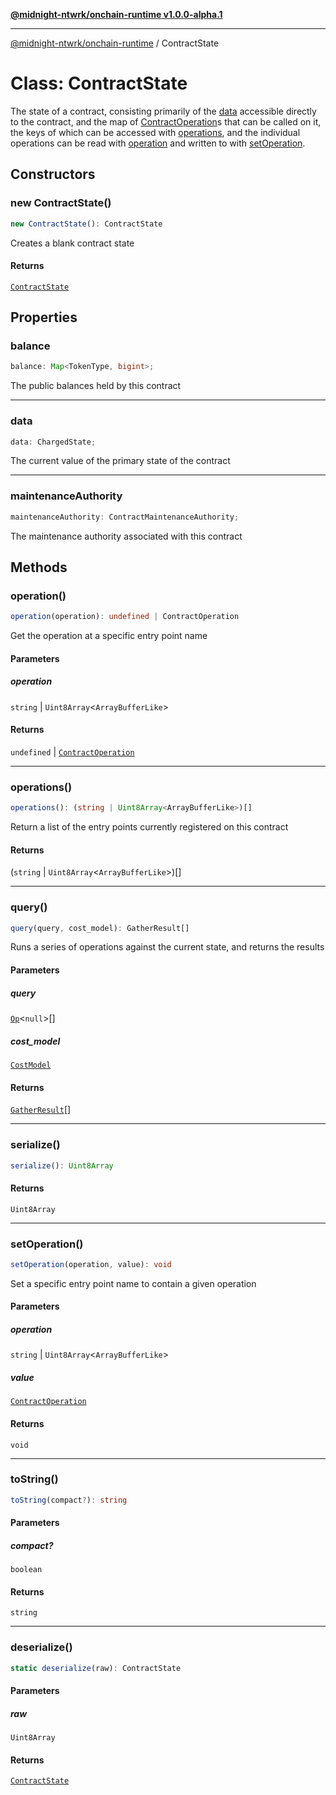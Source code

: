 [**@midnight-ntwrk/onchain-runtime v1.0.0-alpha.1**](../README.md)

***

[@midnight-ntwrk/onchain-runtime](../globals.md) / ContractState

# Class: ContractState

The state of a contract, consisting primarily of the [data](ContractState.md#data) accessible
directly to the contract, and the map of [ContractOperation](ContractOperation.md)s that can
be called on it, the keys of which can be accessed with [operations](ContractState.md#operations),
and the individual operations can be read with [operation](ContractState.md#operation) and written
to with [setOperation](ContractState.md#setoperation).

## Constructors

### new ContractState()

```ts
new ContractState(): ContractState
```

Creates a blank contract state

#### Returns

[`ContractState`](ContractState.md)

## Properties

### balance

```ts
balance: Map<TokenType, bigint>;
```

The public balances held by this contract

***

### data

```ts
data: ChargedState;
```

The current value of the primary state of the contract

***

### maintenanceAuthority

```ts
maintenanceAuthority: ContractMaintenanceAuthority;
```

The maintenance authority associated with this contract

## Methods

### operation()

```ts
operation(operation): undefined | ContractOperation
```

Get the operation at a specific entry point name

#### Parameters

##### operation

`string` | `Uint8Array`\<`ArrayBufferLike`\>

#### Returns

`undefined` \| [`ContractOperation`](ContractOperation.md)

***

### operations()

```ts
operations(): (string | Uint8Array<ArrayBufferLike>)[]
```

Return a list of the entry points currently registered on this contract

#### Returns

(`string` \| `Uint8Array`\<`ArrayBufferLike`\>)[]

***

### query()

```ts
query(query, cost_model): GatherResult[]
```

Runs a series of operations against the current state, and returns the
results

#### Parameters

##### query

[`Op`](../type-aliases/Op.md)\<`null`\>[]

##### cost\_model

[`CostModel`](CostModel.md)

#### Returns

[`GatherResult`](../type-aliases/GatherResult.md)[]

***

### serialize()

```ts
serialize(): Uint8Array
```

#### Returns

`Uint8Array`

***

### setOperation()

```ts
setOperation(operation, value): void
```

Set a specific entry point name to contain a given operation

#### Parameters

##### operation

`string` | `Uint8Array`\<`ArrayBufferLike`\>

##### value

[`ContractOperation`](ContractOperation.md)

#### Returns

`void`

***

### toString()

```ts
toString(compact?): string
```

#### Parameters

##### compact?

`boolean`

#### Returns

`string`

***

### deserialize()

```ts
static deserialize(raw): ContractState
```

#### Parameters

##### raw

`Uint8Array`

#### Returns

[`ContractState`](ContractState.md)
